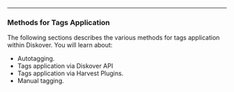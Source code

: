 ___
### Methods for Tags Application

The following sections describes the various methods for tags application within Diskover. You will learn about:

- Autotagging.
- Tags application via Diskover API
- Tags application via Harvest Plugins.
- Manual tagging.
